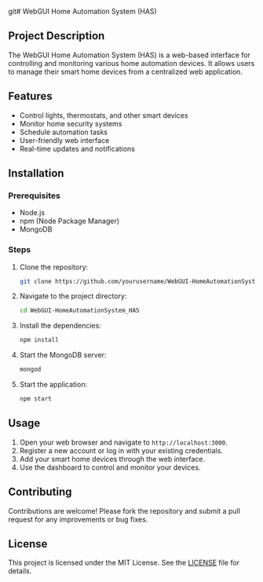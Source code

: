 git# WebGUI Home Automation System (HAS)

## Project Description
The WebGUI Home Automation System (HAS) is a web-based interface for controlling and monitoring various home automation devices. It allows users to manage their smart home devices from a centralized web application.

## Features
- Control lights, thermostats, and other smart devices
- Monitor home security systems
- Schedule automation tasks
- User-friendly web interface
- Real-time updates and notifications

## Installation

### Prerequisites
- Node.js
- npm (Node Package Manager)
- MongoDB

### Steps
1. Clone the repository:
    ```bash
    git clone https://github.com/yourusername/WebGUI-HomeAutomationSystem_HAS.git
    ```
2. Navigate to the project directory:
    ```bash
    cd WebGUI-HomeAutomationSystem_HAS
    ```
3. Install the dependencies:
    ```bash
    npm install
    ```
4. Start the MongoDB server:
    ```bash
    mongod
    ```
5. Start the application:
    ```bash
    npm start
    ```

## Usage
1. Open your web browser and navigate to `http://localhost:3000`.
2. Register a new account or log in with your existing credentials.
3. Add your smart home devices through the web interface.
4. Use the dashboard to control and monitor your devices.

## Contributing
Contributions are welcome! Please fork the repository and submit a pull request for any improvements or bug fixes.

## License
This project is licensed under the MIT License. See the [LICENSE](LICENSE) file for details.
